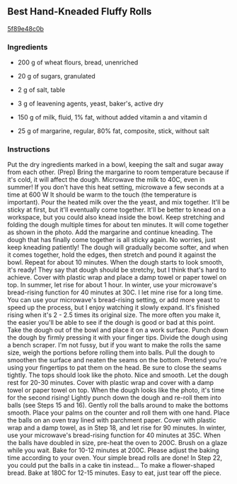 ## Best Hand-Kneaded Fluffy Rolls

[5f89e48c0b](https://cookpad.com/us/recipes/148807-best-hand-kneaded-fluffy-rolls)

### Ingredients

 - 200 g of wheat flours, bread, unenriched

 - 20 g of sugars, granulated

 - 2 g of salt, table

 - 3 g of leavening agents, yeast, baker's, active dry

 - 150 g of milk, fluid, 1% fat, without added vitamin a and vitamin d

 - 25 g of margarine, regular, 80% fat, composite, stick, without salt

### Instructions

Put the dry ingredients marked in a bowl, keeping the salt and sugar away from each other. (Prep) Bring the margarine to room temperature because if it's cold, it will affect the dough. Microwave the milk to 40C, even in summer! If you don't have this heat setting, microwave a few seconds at a time at 600 W It should be warm to the touch (the temperature is important). Pour the heated milk over the the yeast, and mix together. It'll be sticky at first, but it'll eventually come together. It'll be better to knead on a workspace, but you could also knead inside the bowl. Keep stretching and folding the dough multiple times for about ten minutes. It will come together as shown in the photo. Add the margarine and continue kneading. The dough that has finally come together is all sticky again. No worries, just keep kneading patiently! The dough will gradually become softer, and when it comes together, hold the edges, then stretch and pound it against the bowl. Repeat for about 10 minutes. When the dough starts to look smooth, it's ready! They say that dough should be stretchy, but I think that's hard to achieve. Cover with plastic wrap and place a damp towel or paper towel on top. In summer, let rise for about 1 hour. In winter, use your microwave's bread-rising function for 40 minutes at 30C. I let mine rise for a long time. You can use your microwave's bread-rising setting, or add more yeast to speed up the process, but I enjoy watching it slowly expand. It's finished rising when it's 2 - 2.5 times its original size. The more often you make it, the easier you'll be able to see if the dough is good or bad at this point. Take the dough out of the bowl and place it on a work surface. Punch down the dough by firmly pressing it with your finger tips. Divide the dough using a bench scraper. I'm not fussy, but if you want to make the rolls the same size, weigh the portions before rolling them into balls. Pull the dough to smoothen the surface and neaten the seams on the bottom. Pretend you're using your fingertips to pat them on the head. Be sure to close the seams tightly. The tops should look like the photo. Nice and smooth. Let the dough rest for 20-30 minutes. Cover with plastic wrap and cover with a damp towel or paper towel on top. When the dough looks like the photo, it's time for the second rising! Lightly punch down the dough and re-roll them into balls (see Steps 15 and 16). Gently roll the balls around to make the bottoms smooth. Place your palms on the counter and roll them with one hand. Place the balls on an oven tray lined with parchment paper. Cover with plastic wrap and a damp towel, as in Step 18, and let rise for 90 minutes. In winter, use your microwave's bread-rising function for 40 minutes at 35C. When the balls have doubled in size, pre-heat the oven to 200C. Brush on a glaze while you wait. Bake for 10-12 minutes at 200C. Please adjust the baking time according to your oven. Your simple bread rolls are done! In Step 22, you could put the balls in a cake tin instead... To make a flower-shaped bread. Bake at 180C for 12-15 minutes. Easy to eat, just tear off the piece.